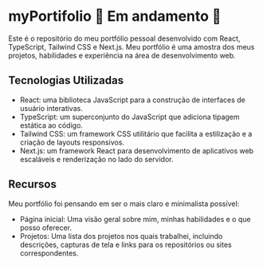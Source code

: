 # myPortifolio 🚧 Em andamento 🚧

Este é o repositório do meu portfólio pessoal desenvolvido com React, TypeScript, Tailwind CSS e Next.js. Meu portfólio é uma amostra dos meus projetos, habilidades e experiência na área de desenvolvimento web.

## Tecnologias Utilizadas
- React: uma biblioteca JavaScript para a construção de interfaces de usuário interativas.
- TypeScript: um superconjunto do JavaScript que adiciona tipagem estática ao código.
- Tailwind CSS: um framework CSS utilitário que facilita a estilização e a criação de layouts responsivos.
- Next.js: um framework React para desenvolvimento de aplicativos web escaláveis e renderização no lado do servidor.

## Recursos
Meu portfólio foi pensando em ser o mais claro e minimalista possível:

- Página inicial: Uma visão geral sobre mim, minhas habilidades e o que posso oferecer.
- Projetos: Uma lista dos projetos nos quais trabalhei, incluindo descrições, capturas de tela e links para os repositórios ou sites correspondentes.
